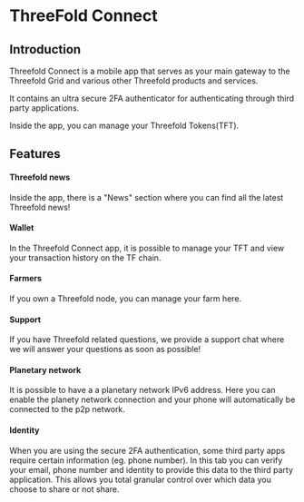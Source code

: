 # ThreeFold Connect

## Introduction

Threefold Connect is a mobile app that serves as your main gateway to the Threefold Grid and various other Threefold products and services. 

It contains an ultra secure 2FA authenticator for authenticating through third party applications.

Inside the app, you can manage your Threefold Tokens(TFT).

## Features

#### Threefold news

Inside the app, there is a "News" section where you can find all the latest Threefold news!

#### Wallet

In the Threefold Connect app, it is possible to manage your TFT and view your transaction history on the TF chain.

#### Farmers

If you own a Threefold node, you can manage your farm here.

#### Support

If you have Threefold related questions, we provide a support chat where we will answer your questions as soon as possible!

#### Planetary network

It is possible to have a a planetary network IPv6 address. Here you can enable the planety network connection and your phone will automatically be connected to the p2p network.

#### Identity

When you are using the secure 2FA authentication, some third party apps require certain information (eg. phone number). In this tab you can verify your email, phone number and identity to provide this data to the third party application. This allows you total granular control over which data you choose to share or not share.

